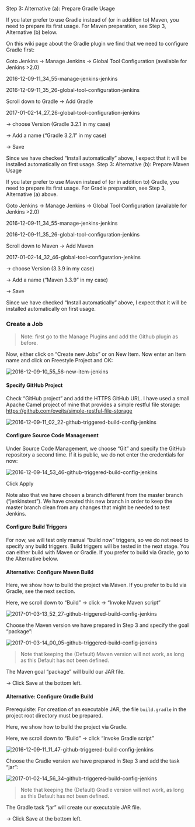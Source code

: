 Step 3: Alternative (a): Prepare Gradle Usage

If you later prefer to use Gradle instead of (or in addition to) Maven, you need to prepare its first usage. For Maven preparation, see Step 3, Alternative (b) below.

On this wiki page about the Gradle plugin we find that we need to configure Gradle first:

Goto Jenkins -> Manage Jenkins -> Global Tool Configuration (available for Jenkins >2.0)

2016-12-09-11_34_55-manage-jenkins-jenkins

2016-12-09-11_35_26-global-tool-configuration-jenkins

Scroll down to Gradle -> Add Gradle

2017-01-02-14_27_26-global-tool-configuration-jenkins

-> choose Version (Gradle 3.2.1 in my case)

-> Add a name (“Gradle 3.2.1” in my case)

-> Save

Since we have checked “Install automatically” above, I expect that it will be installed automatically on first usage.
Step 3: Alternative (b): Prepare Maven Usage

If you later prefer to use Maven instead of (or in addition to) Gradle, you need to prepare its first usage. For Gradle preparation, see Step 3, Alternative (a) above.

Goto Jenkins -> Manage Jenkins -> Global Tool Configuration (available for Jenkins >2.0)

2016-12-09-11_34_55-manage-jenkins-jenkins

2016-12-09-11_35_26-global-tool-configuration-jenkins

Scroll down to Maven -> Add Maven

2017-01-02-14_32_46-global-tool-configuration-jenkins

-> choose Version (3.3.9 in my case)

-> Add a name (“Maven 3.3.9” in my case)

-> Save

Since we have checked “Install automatically” above, I expect that it will be installed automatically on first usage.

### Create a Job

>Note: first go to the Manage Plugins and add the Github plugin as before.

Now, either click on “Create new Jobs” or on New Item. Now enter an Item name and click on Freestyle Project and OK:

![2016-12-09-10_55_56-new-item-jenkins](https://user-images.githubusercontent.com/558905/37997764-ff732eb8-31e9-11e8-943e-9263e6e27c44.png)

#### Specify GitHub Project

Check “GitHub project” and add the HTTPS GitHub URL. I have used a small Apache Camel project of mine that provides a simple restful file storage: https://github.com/oveits/simple-restful-file-storage

![2016-12-09-11_02_22-github-triggered-build-config-jenkins](https://user-images.githubusercontent.com/558905/37997765-ff827f76-31e9-11e8-9d34-a2df72fae369.png)

#### Configure Source Code Management

Under Source Code Management, we choose “Git” and specify the GitHub repository a second time. If it is public, we do not enter the credentials for now:

![2016-12-09-14_53_46-github-triggered-build-config-jenkins](https://user-images.githubusercontent.com/558905/37997252-61087310-31e8-11e8-8429-203e9eba9a46.png)

Click Apply

Note also that we have chosen a branch different from the master branch (“jenkinstest”). We have created this new branch in order to keep the master branch clean from any changes that might be needed to test Jenkins.

#### Configure Build Triggers

For now, we will test only manual “build now” triggers, so we do not need to specify any build triggers. Build triggers will be tested in the next stage. You can either build with Maven or Gradle. If you prefer to build via Gradle, go to the Alternative below.

#### Alternative: Configure Maven Build

Here, we show how to build the project via Maven. If you prefer to build via Gradle, see the next section.

Here, we scroll down to “Build” -> click -> “Invoke Maven script”

![2017-01-03-13_52_27-github-triggered-build-config-jenkins](https://user-images.githubusercontent.com/558905/37997322-7ee9d3ce-31e8-11e8-8723-0860b435c463.png)

Choose the Maven version we have prepared in Step 3 and specify the goal “package”:

![2017-01-03-14_00_05-github-triggered-build-config-jenkins](https://user-images.githubusercontent.com/558905/37997323-7ef84c38-31e8-11e8-97c1-062f7b538e79.png)

>Note that keeping the (Default) Maven version will not work, as long as this Default has not been defined.

The Maven goal “package” will build our JAR file.

-> Click Save at the bottom left.

#### Alternative: Configure Gradle Build

Prerequisite: For creation of an executable JAR, the file `build.gradle` in the project root directory must be prepared.

Here, we show how to build the project via Gradle. 

Here, we scroll down to “Build” -> click “Invoke Gradle script”

![2016-12-09-11_11_47-github-triggered-build-config-jenkins](https://user-images.githubusercontent.com/558905/37997766-ff8f7226-31e9-11e8-99cb-5f1bd2cc4093.png)

Choose the Gradle version we have prepared in Step 3 and add the task “jar”:

![2017-01-02-14_56_34-github-triggered-build-config-jenkins](https://user-images.githubusercontent.com/558905/37997311-7e53bde4-31e8-11e8-87cd-eb03fbb87127.png)

>Note that keeping the (Default) Gradle version will not work, as long as this Default has not been defined.

The Gradle task “jar” will create our executable JAR file.

-> Click Save at the bottom left.
